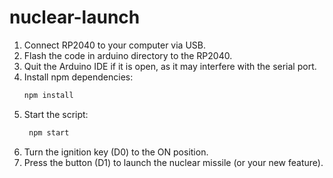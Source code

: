 # nuclear-launch

1. Connect RP2040 to your computer via USB.
1. Flash the code in arduino directory to the RP2040.
1. Quit the Arduino IDE if it is open, as it may interfere with the serial port.
1. Install npm dependencies: 
   ```bash
   npm install
   ```
1. Start the script:
   ```bash
    npm start
    ```
1. Turn the ignition key (D0) to the ON position.
1. Press the button (D1) to launch the nuclear missile (or your new feature).